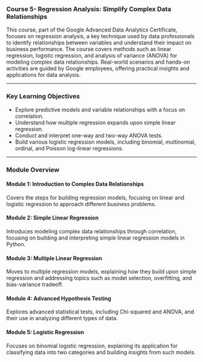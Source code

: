 ### Course 5- Regression Analysis: Simplify Complex Data Relationships 

This course, part of the Google Advanced Data Analytics Certificate, focuses on regression analysis, a key technique used by data professionals to identify relationships between variables and understand their impact on business performance. The course covers methods such as linear regression, logistic regression, and analysis of variance (ANOVA) for modeling complex data relationships. Real-world scenarios and hands-on activities are guided by Google employees, offering practical insights and applications for data analysis.

---

### Key Learning Objectives

- Explore predictive models and variable relationships with a focus on correlation.
- Understand how multiple regression expands upon simple linear regression.
- Conduct and interpret one-way and two-way ANOVA tests.
- Build various logistic regression models, including binomial, multinomial, ordinal, and Poisson log-linear regressions.

---

### Module Overview

#### **Module 1: Introduction to Complex Data Relationships**
Covers the steps for building regression models, focusing on linear and logistic regression to approach different business problems.

#### **Module 2: Simple Linear Regression**
Introduces modeling complex data relationships through correlation, focusing on building and interpreting simple linear regression models in Python.

#### **Module 3: Multiple Linear Regression**
Moves to multiple regression models, explaining how they build upon simple regression and addressing topics such as model selection, overfitting, and bias-variance tradeoff.

#### **Module 4: Advanced Hypothesis Testing**
Explores advanced statistical tests, including Chi-squared and ANOVA, and their use in analyzing different types of data.

#### **Module 5: Logistic Regression**
Focuses on binomial logistic regression, explaining its application for classifying data into two categories and building insights from such models.
